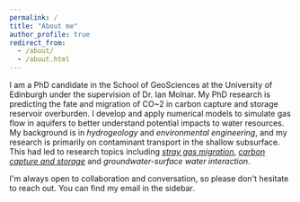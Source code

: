 ```yaml
---
permalink: /
title: "About me"
author_profile: true
redirect_from: 
  - /about/
  - /about.html
---
```


I am a PhD candidate in the School of GeoSciences at the University of Edinburgh under the supervision of Dr. Ian Molnar. My PhD research is predicting the fate and migration of CO~2 in carbon capture and storage reservoir overburden. I develop and apply numerical models to simulate gas flow in aquifers to better understand potential impacts to water resources. My background is in *hydrogeology* and *environmental engineering*, and my research is primarily on contaminant transport in the shallow subsurface. This had led to research topics including [*stray gas migration*](/publication/2023-Multicomponent-mass-transfer-geoenergy), [*carbon capture and storage*](/publication/2024-Simulation-of-bench-scale-CO2-injection) and *groundwater-surface water interaction*.

I'm always open to collaboration and conversation, so please don't hesitate to reach out. You can find my email in the sidebar.



<!-- --------------------------- -->
<!-- TWO-COLUMN FORMAT -->
<!-- --------------------------- -->
<html>
 <head>
    <style>
    {
        box-sizing: border-box;
    }
    /* Set additional styling options for the columns*/
    .column {
    float: left;
    width: 50%;
    }

    .row:after {
    content: "";
    display: table;
    clear: both;
    }
    </style>
 </head>
 <body>
    <div class="row">
        <!-- RESEARCH INTERESTS COLUMN (LEFT)-->
        <div class="column">
            <h1 id="research-interests">Research Interests</h1>
            <li>hydrogeology</li>
            <li>numerical modeling</li>
            <li>environmental engineering</li>
            <li>contaminant transport</li>
            <li>climate change</li>
        <br>
        <p>For more info about my research areas, see <a href="/research/" class="btn--research">Research</a>.</p>
        </div>
        <!-- EDUCATION COLUMN (RIGHT)-->
        <div class="column">
            <h1 id="education">Education</h1>
            <ul class="fa-ul">
              <li><span class="fa-li"><i class="fas fa-graduation-cap"></i></span>
                  The University of Edinburgh, 2025 (Expected)
                  <p style="color:#7a8288"><small>Ph.D Geology and Geophysics</small></p>
              </li>
              <li><span class="fa-li"><i class="fas fa-graduation-cap"></i></span>
                  Queen's University, Canada, 2021
                  <p style="color:#7a8288"><small>M.ASc Civil Engineering</small></p>
              </li>
              <li><span class="fa-li"><i class="fas fa-graduation-cap"></i></span>
                  Queen's University, Canda, 2018
                  <p style="color:#7a8288"><small>B.ASc Civil Engineering</small></p>
              </li>

            </ul>
        </div>
    </div>
 </body>
</html>